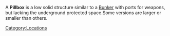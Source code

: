 A **Pillbox** is a low solid structure similar to a
[Bunker](Bunker.md "wikilink") with ports for weapons, but lacking the
underground protected space.Some versions are larger or smaller than
others.

[Category:Locations](Category:Locations.md "wikilink")

